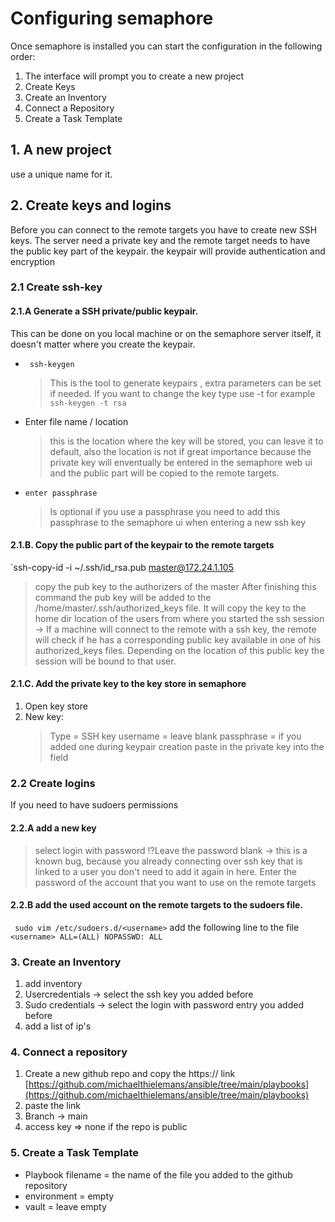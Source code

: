 # Configuring semaphore

Once semaphore is installed you can start the configuration in the following order:
1. The interface will prompt you to create a new project
2. Create Keys
3. Create an Inventory
4. Connect a Repository
5. Create a Task Template

## 1. A new project
use a unique name for it.
## 2. Create keys and logins
Before you can connect to the remote targets you have to create new SSH keys. The server need a private key and the remote target needs to have the public key part of the keypair. the keypair will provide authentication and encryption
### 2.1 Create ssh-key 
#### 2.1.A Generate a SSH private/public keypair.
This can be done on you local machine or on the semaphore server itself, it doesn't matter where you create the keypair.
- ` ssh-keygen`
  > This is the tool to generate keypairs , extra parameters can be set if needed.  If you want to change the key type use -t <keytype>  for example `ssh-keygen -t rsa`
- Enter file name / location
  > this is the location where the key will be stored, you can leave it to default, also the location is not if great importance because the private key will enventually be entered in the semaphore web ui and the public part will be copied to the remote targets.
- ` enter passphrase `
  > Is optional if you use a passphrase you need to add this passphrase to the semaphore ui when entering a new ssh key

#### 2.1.B. Copy the public part of the keypair to the remote targets
`ssh-copy-id -i ~/.ssh/id_rsa.pub master@172.24.1.105
> copy the pub key to the authorizers of the master
> After finishing this command the pub key will be added to the /home/master/.ssh/authorized_keys file. It will copy the key to the home dir location of the users from where you started the ssh session
> -> If a machine will connect to the remote with a ssh key, the remote will check if he has a corresponding public key available in one of his authorized_keys files. Depending on the location of this public key the session will be bound to that user.

#### 2.1.C. Add the private key to the key store in semaphore
1. Open key store
2. New key:
   > Type = SSH key
   > username = leave blank
   > passphrase = if you added one during keypair creation
   > paste in the private key into the field

### 2.2 Create logins
If you need to have sudoers permissions
#### 2.2.A add a new key 
> select login with password
> ⁉️Leave the password blank -> this is a known bug, because you already connecting over ssh key that is linked to a user you don't need to add it again in here.
> Enter the password of the account that you want to use on the remote targets
#### 2.2.B add the used account on the remote targets to the sudoers file.
` sudo vim /etc/sudoers.d/<username>`
add the following line to the file
` <username> ALL=(ALL) NOPASSWD: ALL`

### 3. Create an Inventory

1. add inventory
2. Usercredentials -> select the ssh key you added before
3. Sudo credentials -> select the login with password entry you added before
4. add a list of ip's

### 4. Connect a repository
1. Create a new github repo and copy the https:// link [https://github.com/michaelthielemans/ansible/tree/main/playbooks](https://github.com/michaelthielemans/ansible/tree/main/playbooks)
2. paste the link
3. Branch -> main
4. access key => none if the repo is public

### 5. Create a Task Template
- Playbook filename = the name of the file you added to the github repository
- environment = empty
- vault = leave empty
